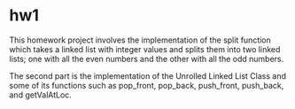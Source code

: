 # hw1

This homework project involves the implementation of the split function which takes a linked list with integer values and splits them into two linked lists; 
one with all the even numbers and the other with all the odd numbers.

The second part is the implementation of the Unrolled Linked List Class and some of its functions such as pop_front, pop_back, push_front, push_back, and getValAtLoc.
